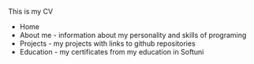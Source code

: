 This is my CV

- Home
- About me - information about my personality and skills of programing
- Projects - my projects with links to github repositories
- Education - my certificates from my education in Softuni
